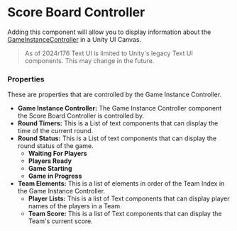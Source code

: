 #  Score Board Controller <div class="whitelisted" data-list="W"></div>
Adding this component will allow you to display information about the [GameInstanceController](GameInstanceController.md) in a Unity UI Canvas.
> As of 2024r176 Text UI is limited to Unity's legacy Text UI components. This may change in the future.

### Properties
These are properties that are controlled by the Game Instance Controller.

+ **Game Instance Controller:** The Game Instance Controller component the Score Board Controller is controlled by.
+ **Round Timers:** This is a List of text components that can display the time of the current round.
+ **Round Status:** This is a List of text components that can display the round status of the game.
  - **Waiting For Players**
  - **Players Ready**
  - **Game Starting**
  - **Game in Progress**
+ **Team Elements:** This is a list of elements in order of the Team Index in the Game Instance Controller.
  - **Player Lists:** This is a list of Text components that can display player names of the players in a Team.
  - **Team Score:** This is a list of Text components that can display the Team's current score.
